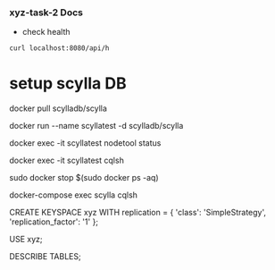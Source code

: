 ### xyz-task-2 Docs

- check health
```
curl localhost:8080/api/h                                             
```

# setup scylla DB

docker pull scylladb/scylla

docker run --name scyllatest -d scylladb/scylla

docker exec -it scyllatest nodetool status

docker exec -it scyllatest cqlsh

sudo docker stop $(sudo docker ps -aq)

docker-compose exec scylla cqlsh

CREATE KEYSPACE xyz
WITH replication = {
  'class': 'SimpleStrategy',
  'replication_factor': '1'
};

USE xyz;

DESCRIBE TABLES;